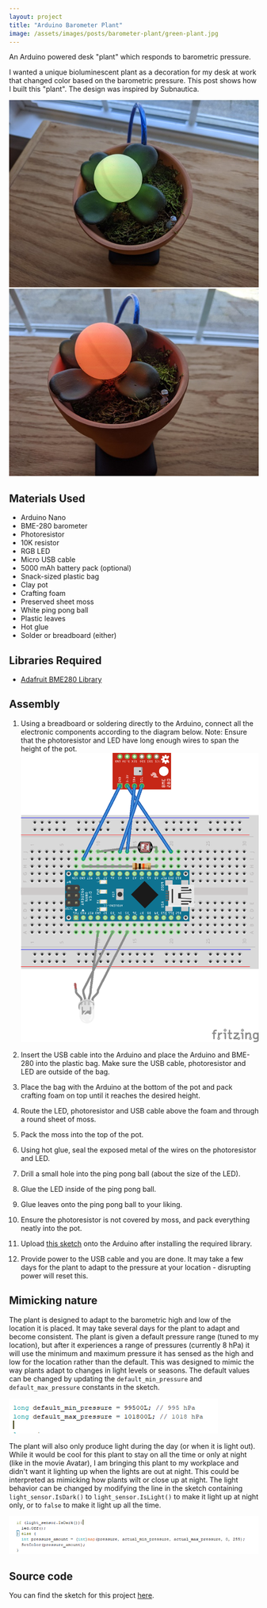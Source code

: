 ```yaml
---
layout: project
title: "Arduino Barometer Plant"
image: /assets/images/posts/barometer-plant/green-plant.jpg
---
```


An Arduino powered desk "plant" which responds to barometric pressure.

I wanted a unique bioluminescent plant as a decoration for my desk at work that changed color based on the barometric pressure. This post shows how I built this "plant". The design was inspired by Subnautica.

![Good Weather](/assets/images/posts/barometer-plant/green-plant.jpg)
![Bad Weather](/assets/images/posts/barometer-plant/red-plant.jpg)

## Materials Used

- Arduino Nano
- BME-280 barometer
- Photoresistor
- 10K resistor
- RGB LED
- Micro USB cable
- 5000 mAh battery pack (optional)
- Snack-sized plastic bag
- Clay pot
- Crafting foam
- Preserved sheet moss
- White ping pong ball
- Plastic leaves
- Hot glue
- Solder or breadboard (either)

## Libraries Required

- [Adafruit BME280 Library](https://github.com/adafruit/Adafruit_BME280_Library)

## Assembly

1. Using a breadboard or soldering directly to the Arduino, connect all the electronic components according to the diagram below. Note: Ensure that the photoresistor and LED have long enough wires to span the height of the pot.
   ![Schematic](/assets/images/posts/barometer-plant/schematic.png)

2. Insert the USB cable into the Arduino and place the Arduino and BME-280 into the plastic bag. Make sure the USB cable, photoresistor and LED are outside of the bag.

3. Place the bag with the Arduino at the bottom of the pot and pack crafting foam on top until it reaches the desired height.

4. Route the LED, photoresistor and USB cable above the foam and through a round sheet of moss.

5. Pack the moss into the top of the pot.

6. Using hot glue, seal the exposed metal of the wires on the photoresistor and LED.

7. Drill a small hole into the ping pong ball (about the size of the LED).

8. Glue the LED inside of the ping pong ball.

9. Glue leaves onto the ping pong ball to your liking.

10. Ensure the photoresistor is not covered by moss, and pack everything neatly into the pot.

11. Upload [this sketch](https://github.com/kylecorry31/barometer-desk-plant) onto the Arduino after installing the required library.

12. Provide power to the USB cable and you are done. It may take a few days for the plant to adapt to the pressure at your location - disrupting power will reset this.

## Mimicking nature

The plant is designed to adapt to the barometric high and low of the location it is placed. It may take several days for the plant to adapt and become consistent. The plant is given a default pressure range (tuned to my location), but after it experiences a range of pressures (currently 8 hPa) it will use the minimum and maximum pressure it has sensed as the high and low for the location rather than the default. This was designed to mimic the way plants adapt to changes in light levels or seasons. The default values can be changed by updating the `default_min_pressure` and `default_max_pressure` constants in the sketch.

![Default Pressure Code](/assets/images/posts/barometer-plant/default-pressure.png)

The plant will also only produce light during the day (or when it is light out). While it would be cool for this plant to stay on all the time or only at night (like in the movie Avatar), I am bringing this plant to my workplace and didn't want it lighting up when the lights are out at night. This could be interpreted as mimicking how plants wilt or close up at night. The light behavior can be changed by modifying the line in the sketch containing `light_sensor.IsDark()` to `light_sensor.IsLight()` to make it light up at night only, or to `false` to make it light up all the time.

![Light Behavior Code](/assets/images/posts/barometer-plant/light-behavior.png)

## Source code

You can find the sketch for this project [here](https://github.com/kylecorry31/barometer-desk-plant).
